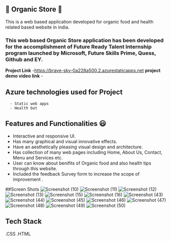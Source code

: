 ## 🌟 Organic Store 💫
This is a web based application developed for organic food and health related based website in india.
### This web based Organic Store application has been developed for the accomplishment of Future Ready Talent Internship program launched by Microsoft, Future Skills Prime, Quess, Github and EY.


**Project Link** -https://brave-sky-0a228a500.2.azurestaticapps.net
**project demo video link** - 

## Azure technologies used for Project
      - Static web apps
      - Health bot
      
## Features and Functionalities 😃

- Interactive and responsive UI.
- Has many graphical and visual innovative effects.
- Have an aesthetically pleasing visual design and architecture.
- Has collection of many web pages including Home, About Us, Contact, Menu and Services etc.
- User can know about benifits of Organic food and also health tips through this website.
- Included the feedback Survey form to increase the scope of improvement .

##Screen Shots
![Screenshot (10)](https://user-images.githubusercontent.com/108931081/205335011-7d1c14bc-6ecc-42c5-8b8f-2d09306cb1b7.png)
![Screenshot (11)](https://user-images.githubusercontent.com/108931081/205335205-345f17ec-ebe4-4780-b179-f790307ab908.png)
![Screenshot (12)](https://user-images.githubusercontent.com/108931081/205335320-05f449b6-15f7-405b-8159-65fa75a61a0f.png)
![Screenshot (13)](https://user-images.githubusercontent.com/108931081/205335422-a416bee8-b5fb-4c42-a9df-a6e7ad09f257.png)
![Screenshot (15)](https://user-images.githubusercontent.com/108931081/205335493-70c9afa6-5d1d-484a-8163-a3a60cc93f59.png)
![Screenshot (16)](https://user-images.githubusercontent.com/108931081/205335590-4dc7cec0-43a4-42a7-a8d2-36f75d489d41.png)
![Screenshot (43)](https://user-images.githubusercontent.com/108931081/209435882-fe078bc0-65f0-463f-aef1-b29d87c10916.png)
![Screenshot (44)](https://user-images.githubusercontent.com/108931081/209435887-c9ec6b04-cf57-4a36-a5dc-316d748508e6.png)
![Screenshot (45)](https://user-images.githubusercontent.com/108931081/209435907-b1e6b84a-398a-4f38-a73c-9b39fef66972.png)
![Screenshot (46)](https://user-images.githubusercontent.com/108931081/209435909-6558a459-bda3-40fb-9327-0fc58ae8ebbc.png)
![Screenshot (47)](https://user-images.githubusercontent.com/108931081/209435925-6ff0819f-b868-4fc7-876c-7a1a3b59c113.png)
![Screenshot (48)](https://user-images.githubusercontent.com/108931081/209435944-610a0657-5967-4465-af27-f09315157f71.png)
![Screenshot (49)](https://user-images.githubusercontent.com/108931081/209435958-39e5976f-c30b-4ca7-89e8-4e51e5312239.png)
![Screenshot (50)](https://user-images.githubusercontent.com/108931081/209435963-d7e54c3b-71ba-48e6-a908-269abe9d89e5.png)



## Tech Stack 
.CSS
.HTML
